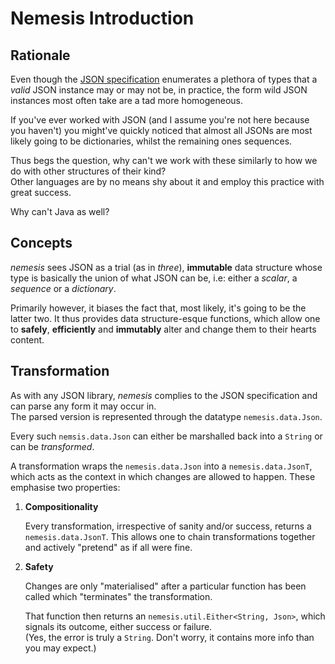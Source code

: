 # Nemesis Introduction

## Rationale
Even though the [JSON specification](https://tools.ietf.org/html/rfc7159) enumerates a plethora of types that a _valid_ JSON instance 
may or may not be, in practice, the form wild JSON instances most often take are a tad more homogeneous. 

If you've ever worked with JSON (and I assume you're not here because you haven't) you might've quickly noticed that almost all JSONs 
are most likely going to be dictionaries, whilst the remaining ones sequences.

Thus begs the question, why can't we work with these similarly to how we do with other structures of their kind?  
Other languages are by no means shy about it and employ this practice with great success.

Why can't Java as well?

## Concepts

_nemesis_ sees JSON as a trial (as in _three_), **immutable** data structure whose type is basically the union of what JSON can be,
i.e: either a _scalar_, a _sequence_ or a _dictionary_.

Primarily however, it biases the fact that, most likely, it's going to be the latter two.
It thus provides data structure-esque functions, which allow one to **safely**, **efficiently** and **immutably** alter and change them to their hearts content.

## Transformation
As with any JSON library, _nemesis_ complies to the JSON specification and can parse any form it may occur in.  
The parsed version is represented through the datatype `nemesis.data.Json`.

Every such `nemsis.data.Json` can either be marshalled back into a `String` or can be _transformed_. 

A transformation wraps the `nemesis.data.Json` into a `nemesis.data.JsonT`, which acts as the context in which
changes are allowed to happen. These emphasise two properties:

1. **Compositionality**
   
   Every transformation, irrespective of sanity and/or success, returns a `nemesis.data.JsonT`.
   This allows one to chain transformations together and actively "pretend" as if all were fine.

2. **Safety**
    
    Changes are only "materialised" after a particular function has been called which "terminates" the transformation. 
    
    That function then returns an `nemesis.util.Either<String, Json>`, which signals its outcome, either success or failure.\
    (Yes, the error is truly a `String`. Don't worry, it contains more info than you may expect.)
    